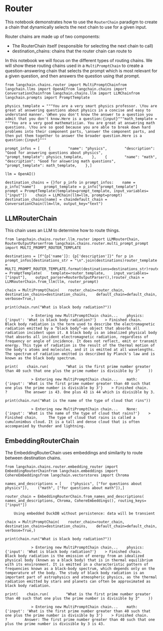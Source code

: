 Router
======

This notebook demonstrates how to use the `RouterChain` paradigm to create a chain that dynamically selects the next chain to use for a given input.

Router chains are made up of two components:

*   The RouterChain itself (responsible for selecting the next chain to call)
*   destination\_chains: chains that the router chain can route to

In this notebook we will focus on the different types of routing chains. We will show these routing chains used in a `MultiPromptChain` to create a question-answering chain that selects the prompt which is most relevant for a given question, and then answers the question using that prompt.

    from langchain.chains.router import MultiPromptChainfrom langchain.llms import OpenAIfrom langchain.chains import ConversationChainfrom langchain.chains.llm import LLMChainfrom langchain.prompts import PromptTemplate

    physics_template = """You are a very smart physics professor. \You are great at answering questions about physics in a concise and easy to understand manner. \When you don't know the answer to a question you admit that you don't know.Here is a question:{input}"""math_template = """You are a very good mathematician. You are great at answering math questions. \You are so good because you are able to break down hard problems into their component parts, \answer the component parts, and then put them together to answer the broader question.Here is a question:{input}"""

    prompt_infos = [    {        "name": "physics",        "description": "Good for answering questions about physics",        "prompt_template": physics_template,    },    {        "name": "math",        "description": "Good for answering math questions",        "prompt_template": math_template,    },]

    llm = OpenAI()

    destination_chains = {}for p_info in prompt_infos:    name = p_info["name"]    prompt_template = p_info["prompt_template"]    prompt = PromptTemplate(template=prompt_template, input_variables=["input"])    chain = LLMChain(llm=llm, prompt=prompt)    destination_chains[name] = chaindefault_chain = ConversationChain(llm=llm, output_key="text")

LLMRouterChain[](#llmrouterchain "Direct link to LLMRouterChain")
------------------------------------------------------------------

This chain uses an LLM to determine how to route things.

    from langchain.chains.router.llm_router import LLMRouterChain, RouterOutputParserfrom langchain.chains.router.multi_prompt_prompt import MULTI_PROMPT_ROUTER_TEMPLATE

    destinations = [f"{p['name']}: {p['description']}" for p in prompt_infos]destinations_str = "\n".join(destinations)router_template = MULTI_PROMPT_ROUTER_TEMPLATE.format(destinations=destinations_str)router_prompt = PromptTemplate(    template=router_template,    input_variables=["input"],    output_parser=RouterOutputParser(),)router_chain = LLMRouterChain.from_llm(llm, router_prompt)

    chain = MultiPromptChain(    router_chain=router_chain,    destination_chains=destination_chains,    default_chain=default_chain,    verbose=True,)

    print(chain.run("What is black body radiation?"))

                > Entering new MultiPromptChain chain...    physics: {'input': 'What is black body radiation?'}    > Finished chain.            Black body radiation is the term used to describe the electromagnetic radiation emitted by a “black body”—an object that absorbs all radiation incident upon it. A black body is an idealized physical body that absorbs all incident electromagnetic radiation, regardless of frequency or angle of incidence. It does not reflect, emit or transmit energy. This type of radiation is the result of the thermal motion of the body's atoms and molecules, and it is emitted at all wavelengths. The spectrum of radiation emitted is described by Planck's law and is known as the black body spectrum.

    print(    chain.run(        "What is the first prime number greater than 40 such that one plus the prime number is divisible by 3"    ))

                > Entering new MultiPromptChain chain...    math: {'input': 'What is the first prime number greater than 40 such that one plus the prime number is divisible by 3'}    > Finished chain.    ?        The answer is 43. One plus 43 is 44 which is divisible by 3.

    print(chain.run("What is the name of the type of cloud that rins"))

                > Entering new MultiPromptChain chain...    None: {'input': 'What is the name of the type of cloud that rains?'}    > Finished chain.     The type of cloud that rains is called a cumulonimbus cloud. It is a tall and dense cloud that is often accompanied by thunder and lightning.

EmbeddingRouterChain[](#embeddingrouterchain "Direct link to EmbeddingRouterChain")
------------------------------------------------------------------------------------

The EmbeddingRouterChain uses embeddings and similarity to route between destination chains.

    from langchain.chains.router.embedding_router import EmbeddingRouterChainfrom langchain.embeddings import CohereEmbeddingsfrom langchain.vectorstores import Chroma

    names_and_descriptions = [    ("physics", ["for questions about physics"]),    ("math", ["for questions about math"]),]

    router_chain = EmbeddingRouterChain.from_names_and_descriptions(    names_and_descriptions, Chroma, CohereEmbeddings(), routing_keys=["input"])

        Using embedded DuckDB without persistence: data will be transient

    chain = MultiPromptChain(    router_chain=router_chain,    destination_chains=destination_chains,    default_chain=default_chain,    verbose=True,)

    print(chain.run("What is black body radiation?"))

                > Entering new MultiPromptChain chain...    physics: {'input': 'What is black body radiation?'}    > Finished chain.            Black body radiation is the emission of energy from an idealized physical body (known as a black body) that is in thermal equilibrium with its environment. It is emitted in a characteristic pattern of frequencies known as a black-body spectrum, which depends only on the temperature of the body. The study of black body radiation is an important part of astrophysics and atmospheric physics, as the thermal radiation emitted by stars and planets can often be approximated as black body radiation.

    print(    chain.run(        "What is the first prime number greater than 40 such that one plus the prime number is divisible by 3"    ))

                > Entering new MultiPromptChain chain...    math: {'input': 'What is the first prime number greater than 40 such that one plus the prime number is divisible by 3'}    > Finished chain.    ?        Answer: The first prime number greater than 40 such that one plus the prime number is divisible by 3 is 43.